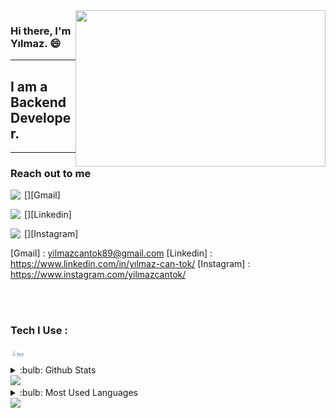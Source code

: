 <img src = "https://i.ytimg.com/vi/RSA5QESVNDM/maxresdefault.jpg" align="right" width="400" height ="250">

### Hi there, I'm Yılmaz. :smile:
---
## I am a Backend Developer.
---
### Reach out to me

[<img width="22" src="https://unpkg.com/simple-icons@v6/icons/gmail.svg" align="left" />][Gmail]

[<img width="22" src="https://unpkg.com/simple-icons@v6/icons/linkedin.svg" align="left"/>][Linkedin]

[<img width="22" src="https://unpkg.com/simple-icons@v6/icons/instagram.svg" align="left"/>][Instagram]

[Gmail] : yilmazcantok89@gmail.com
[Linkedin] : https://www.linkedin.com/in/yılmaz-can-tok/
[Instagram] : https://www.instagram.com/yilmazcantok/
 
 <br />
 <br />

 ### Tech I Use : 
 <img src= "https://raw.githubusercontent.com/github/explore/80688e429a7d4ef2fca1e82350fe8e3517d3494d/topics/java/java.png" width ="25" height="25">

 <br />

 <details>
 <summary>:bulb: Github Stats<summary>
 <img src="https://github-readme-stats.vercel.app/api?username=YilmazCanTok&theme=merko">
 </details>

 <details>
 <summary>:bulb: Most Used Languages<summary>
 <img src="https://github-readme-stats.vercel.app/api/top-langs/?username=YilmazCanTok&layout=compact&theme=merko">
 </details>

